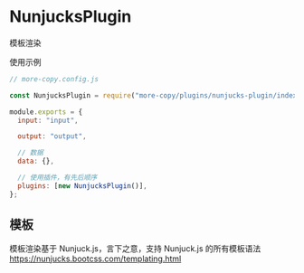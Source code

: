# NunjucksPlugin

模板渲染

使用示例

```js
// more-copy.config.js

const NunjucksPlugin = require("more-copy/plugins/nunjucks-plugin/index.js");

module.exports = {
  input: "input",

  output: "output",

  // 数据
  data: {},

  // 使用插件，有先后顺序
  plugins: [new NunjucksPlugin()],
};
```

## 模板

模板渲染基于 Nunjuck.js，言下之意，支持 Nunjuck.js 的所有模板语法
https://nunjucks.bootcss.com/templating.html

